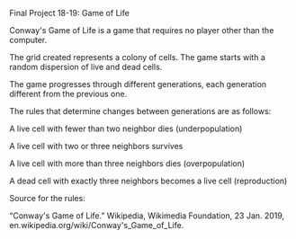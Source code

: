 Final Project 18-19: Game of Life

Conway's Game of Life is a game that requires no player other than the computer.

The grid created represents a colony of cells.  The game starts with a random dispersion of live and dead cells.

The game progresses through different generations, each generation different from the previous one.

The rules that determine changes between generations are as follows:

  A live cell with fewer than two neighbor dies (underpopulation)
  
  A live cell with two or three neighbors survives
  
  A live cell with more than three neighbors dies (overpopulation)
  
  A dead cell with exactly three neighbors becomes a live cell (reproduction)
  
  
Source for the rules:

“Conway's Game of Life.” Wikipedia, Wikimedia Foundation, 23 Jan. 2019, en.wikipedia.org/wiki/Conway's_Game_of_Life.
